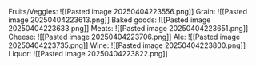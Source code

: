 Fruits/Veggies:
	![[Pasted image 20250404223556.png]]
Grain: 
	![[Pasted image 20250404223613.png]]
Baked goods: 
	![[Pasted image 20250404223633.png]]
Meats: 
	![[Pasted image 20250404223651.png]]
Cheese: 
	![[Pasted image 20250404223706.png]]
Ale:
	![[Pasted image 20250404223735.png]]
Wine: 
	![[Pasted image 20250404223800.png]]
Liquor: 
	![[Pasted image 20250404223822.png]]

